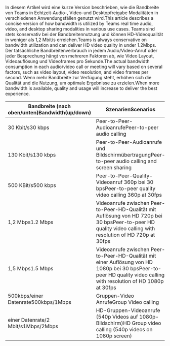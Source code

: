<span data-ttu-id="c1304-101">In diesem Artikel wird eine kurze Version beschrieben, wie die Bandbreite von Teams in Echtzeit-Audio-, Video-und Desktopfreigabe Modalitäten in verschiedenen Anwendungsfällen genutzt wird.</span><span class="sxs-lookup"><span data-stu-id="c1304-101">This article describes a concise version of how bandwidth is utilized by Teams real time audio, video, and desktop sharing modalities in various use cases.</span></span> <span data-ttu-id="c1304-102">Teams sind stets konservativ bei der Bandbreitennutzung und können HD-Videoqualität in weniger als 1,2 Mbit/s erreichen.</span><span class="sxs-lookup"><span data-stu-id="c1304-102">Teams is always conservative on bandwidth utilization and can deliver HD video quality in under 1.2Mbps.</span></span> <span data-ttu-id="c1304-103">Der tatsächliche Bandbreitenverbrauch in jedem Audio/Video-Anruf oder jeder Besprechung hängt von mehreren Faktoren ab, wie Video Layout, Videoauflösung und Videoframes pro Sekunde.</span><span class="sxs-lookup"><span data-stu-id="c1304-103">The actual bandwidth consumption in each audio/video call or meeting will vary based on several factors, such as video layout, video resolution, and video frames per second.</span></span> <span data-ttu-id="c1304-104">Wenn mehr Bandbreite zur Verfügung steht, erhöhen sich die Qualität und die Nutzung, um optimale Ergebnisse zu erzielen.</span><span class="sxs-lookup"><span data-stu-id="c1304-104">When more bandwidth is available, quality and usage will increase to deliver the best experience.</span></span>


|<span data-ttu-id="c1304-105">Bandbreite (nach oben/unten)</span><span class="sxs-lookup"><span data-stu-id="c1304-105">Bandwidth(up/down)</span></span> |<span data-ttu-id="c1304-106">Szenarien</span><span class="sxs-lookup"><span data-stu-id="c1304-106">Scenarios</span></span> |
|---|---|
|<span data-ttu-id="c1304-107">30 Kbit/s</span><span class="sxs-lookup"><span data-stu-id="c1304-107">30 kbps</span></span> |<span data-ttu-id="c1304-108">Peer-to-Peer-Audioanrufe</span><span class="sxs-lookup"><span data-stu-id="c1304-108">Peer-to-peer audio calling</span></span> |
|<span data-ttu-id="c1304-109">130 Kbit/s</span><span class="sxs-lookup"><span data-stu-id="c1304-109">130 kbps</span></span> |<span data-ttu-id="c1304-110">Peer-to-Peer-Audioanrufe und Bildschirmübertragung</span><span class="sxs-lookup"><span data-stu-id="c1304-110">Peer-to-peer audio calling and screen sharing</span></span> |
|<span data-ttu-id="c1304-111">500 KBit/s</span><span class="sxs-lookup"><span data-stu-id="c1304-111">500 kbps</span></span> |<span data-ttu-id="c1304-112">Peer-to-Peer-Quality-Videoanruf 360p bei 30 bps</span><span class="sxs-lookup"><span data-stu-id="c1304-112">Peer-to-peer quality video calling 360p at 30fps</span></span> |
|<span data-ttu-id="c1304-113">1,2 Mbps</span><span class="sxs-lookup"><span data-stu-id="c1304-113">1.2 Mbps</span></span> |<span data-ttu-id="c1304-114">Videoanrufe zwischen Peer-to-Peer-HD-Qualität mit Auflösung von HD 720p bei 30 bps</span><span class="sxs-lookup"><span data-stu-id="c1304-114">Peer-to-peer HD quality video calling with resolution of HD 720p at 30fps</span></span> |
|<span data-ttu-id="c1304-115">1,5 Mbps</span><span class="sxs-lookup"><span data-stu-id="c1304-115">1.5 Mbps</span></span> |<span data-ttu-id="c1304-116">Videoanrufe zwischen Peer-to-Peer-HD-Qualität mit einer Auflösung von HD 1080p bei 30 bps</span><span class="sxs-lookup"><span data-stu-id="c1304-116">Peer-to-peer HD quality video calling with resolution of HD 1080p at 30fps</span></span> |
|<span data-ttu-id="c1304-117">500kbps/einer Datenrate</span><span class="sxs-lookup"><span data-stu-id="c1304-117">500kbps/1Mbps</span></span> |<span data-ttu-id="c1304-118">Gruppen-Video Anrufe</span><span class="sxs-lookup"><span data-stu-id="c1304-118">Group Video calling</span></span> |
|<span data-ttu-id="c1304-119">einer Datenrate/2 Mbit/s</span><span class="sxs-lookup"><span data-stu-id="c1304-119">1Mbps/2Mbps</span></span> |<span data-ttu-id="c1304-120">HD-Gruppen-Videoanrufe (540p Videos auf 1080p-Bildschirm)</span><span class="sxs-lookup"><span data-stu-id="c1304-120">HD Group video calling (540p videos on 1080p screen)</span></span> |
